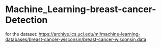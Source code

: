 # Machine_Learning-breast-cancer-Detection

for the dataset: https://archive.ics.uci.edu/ml/machine-learning-databases/breast-cancer-wisconsin/breast-cancer-wisconsin.data
